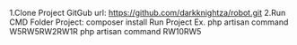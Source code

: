 1.Clone Project GitGub url: https://github.com/darkknightza/robot.git
2.Run CMD Folder Project: composer install
Run Project 
Ex. php artisan command W5RW5RW2RW1R
    php artisan command RW10RW5